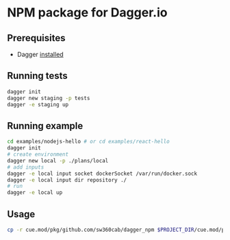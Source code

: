 # NPM package for Dagger.io

## Prerequisites

* Dagger [installed](https://docs.dagger.io/1001/install/)

## Running tests

```bash
dagger init 
dagger new staging -p tests
dagger -e staging up
```

## Running example

```bash
cd examples/nodejs-hello # or cd examples/react-hello
dagger init
# create environment
dagger new local -p ./plans/local
# add inputs
dagger -e local input socket dockerSocket /var/run/docker.sock
dagger -e local input dir repository ./
# run
dagger -e local up
```

## Usage

```bash
cp -r cue.mod/pkg/github.com/sw360cab/dagger_npm $PROJECT_DIR/cue.mod/pkg/github.co/sw360cab/dagger_npm
```
